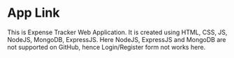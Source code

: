 # App Link
This is Expense Tracker Web Application. It is created using HTML, CSS, JS, NodeJS, MongoDB, ExpressJS. Here NodeJS, ExpressJS and MongoDB are not supported on GitHub, hence Login/Register form not works here.
